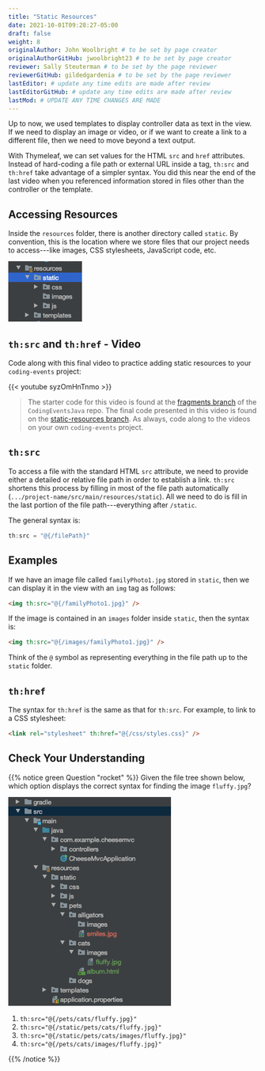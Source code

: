 ```yaml
---
title: "Static Resources"
date: 2021-10-01T09:28:27-05:00
draft: false
weight: 8
originalAuthor: John Woolbright # to be set by page creator
originalAuthorGitHub: jwoolbright23 # to be set by page creator
reviewer: Sally Steuterman # to be set by the page reviewer
reviewerGitHub: gildedgardenia # to be set by the page reviewer
lastEditor: # update any time edits are made after review
lastEditorGitHub: # update any time edits are made after review
lastMod: # UPDATE ANY TIME CHANGES ARE MADE
---
```


Up to now, we used templates to display controller data as text in the view. If we need to display an image or video, or if we want to create a link to a different file, then we need to move beyond a text output.

With Thymeleaf, we can set values for the HTML `src` and `href` attributes. Instead of hard-coding a file path or external URL inside a tag, `th:src` and `th:href` take advantage of a simpler syntax. You did this near the end of the last video when you referenced information stored in files other than the controller or the template.

## Accessing Resources

Inside the `resources` folder, there is another directory called `static`. By convention, this is the location where we store files that our project needs to access---like images, CSS stylesheets, JavaScript code, etc.

![Resources folder file tree](pictures/resourcesFolderFileTree.png?classes=border)

## `th:src` and `th:href` - Video

Code along with this final video to practice adding static resources to your `coding-events` project:

{{< youtube syzOmHnTnmo >}}

> The starter code for this video is found at the [fragments branch](https://github.com/LaunchCodeEducation/CodingEventsJava/tree/fragments) of the `CodingEventsJava` repo. The final code presented in this video is found on the [static-resources branch](https://github.com/LaunchCodeEducation/CodingEventsJava/tree/static-resources). As always, code along to the videos on your own `coding-events` project.

## `th:src`

To access a file with the standard HTML `src` attribute, we need to provide either a detailed or relative file path in order to establish a link. `th:src` shortens this process by filling in most of the file path automatically (`.../project-name/src/main/resources/static`). All we need to do is fill in the last portion of the file path---everything after `/static`.

The general syntax is:

```groovy
th:src = "@{/filePath}"
```

## Examples

If we have an image file called `familyPhoto1.jpg` stored in `static`, then we can display it in the view with an `img` tag as follows:

```html
<img th:src="@{/familyPhoto1.jpg}" />
```

If the image is contained in an `images` folder inside `static`, then the syntax is:

```html
<img th:src="@{/images/familyPhoto1.jpg}" />
```

Think of the `@` symbol as representing everything in the file path up to the `static` folder.

## `th:href`

The syntax for `th:href` is the same as that for `th:src`. For example, to link to a CSS stylesheet:

```html
<link rel="stylesheet" th:href="@{/css/styles.css}" />
```

## Check Your Understanding

{{% notice green Question "rocket" %}}
Given the file tree shown below, which option displays the correct syntax for finding the image `fluffy.jpg`?

![File tree for finding `fluffy.jpg`](pictures/srcCcFileTree.png?classes=border)

1. `th:src="@{/pets/cats/fluffy.jpg}"`
2. `th:src="@{/static/pets/cats/fluffy.jpg}"`
3. `th:src="@{/static/pets/cats/images/fluffy.jpg}"`
4. `th:src="@{/pets/cats/images/fluffy.jpg}"`

<!-- Solution: Answer: `th:src="@{/pets/cats/images/fluffy.jpg}"` -->

{{% /notice %}}